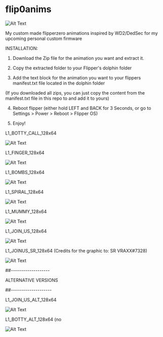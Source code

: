 # flip0anims

![Alt Text](https://i.imgur.com/WrE9iz8.png)

My custom made flipperzero animations inspired by WD2/DedSec for my upcoming personal custom firmware 


INSTALLATION:

1. Download the Zip file for the animation you want and extract it.

2. Copy the extracted folder to your Flipper's dolphin folder

3. Add the text block for the animation you want to your flippers manifest.txt file located in the dolphin folder

(If you downloaded all zips, you can just copy the content from the manifest.txt file in this repo to and add it to yours)

4. Reboot flipper (either hold LEFT and BACK for 3 Seconds, or go to Settings > Power > Reboot > Flipper OS)

5. Enjoy!


L1_BOTTY_CALL_128x64

![Alt Text](https://i.imgur.com/Vht3Iqq.gif)


L1_FINGER_128x64

![Alt Text](https://i.imgur.com/3SyTQHh.gif)

L1_BOMBS_128x64

![Alt Text](https://i.imgur.com/eloC3Zw.gif)

L1_SPIRAL_128x64

![Alt Text](https://i.imgur.com/2Lmm3LZ.gif)

L1_MUMMY_128x64

![Alt Text](https://i.imgur.com/0dQvOhN.gif)

L1_JOIN_US_128x64

![Alt Text](https://i.imgur.com/ABDBPke.gif)

L1_JOINUS_SR_128x64 (Credits for the graphic to: SR VRAXX#7328)

![Alt Text](https://i.imgur.com/1i9mJZg.gif)



##-------------------

ALTERNATIVE VERSIONS

##--------------------

L1_JOIN_US_ALT_128x64

![Alt Text](https://i.imgur.com/95KtGSN.gif)

L1_BOTTY_ALT_128x64 (no 

![Alt Text](https://i.imgur.com/dpm23WO.gif)


